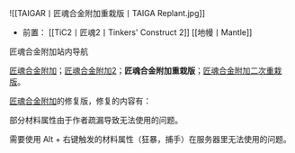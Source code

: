 ![[TAIGAR丨匠魂合金附加重栽版丨TAIGA Replant.jpg]]
- 前置：
 [[TiC2丨匠魂2丨Tinkers' Construct 2]]
 [[地幔丨Mantle]]

匠魂合金附加站内导航

[匠魂合金附加](https://www.mcmod.cn/class/1146.html "匠魂合金附加1")；[匠魂合金附加2](https://www.mcmod.cn/class/4515.html "匠魂合金附加2")[](https://www.mcmod.cn/class/4515.html "合金附加2")；**匠魂合金附加重栽版**；[匠魂合金附加二次重栽版](https://www.mcmod.cn/class/13541.html "匠魂合金附加二次重栽版")。

  

[匠魂合金附加](https://www.mcmod.cn/class/1146.html)的修复版，修复的内容有：

部分材料属性由于作者疏漏导致无法使用的问题。

需要使用 Alt + 右键触发的材料属性（狂暴，捕手）在服务器里无法使用的问题。